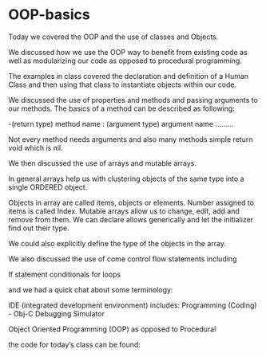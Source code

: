 # OOP-basics

Today we covered the OOP and the use of classes and Objects. 

We discussed how we use the OOP way to benefit from existing code as well as modularizing our code as opposed to procedural programming. 

The examples in class covered the declaration and definition of a Human Class and then using that class to instantiate objects within our code. 

We discussed the use of properties and methods and passing arguments to our methods. The basics of a method can be described as following:

-(return type) method name : (argument type) argument name ………

Not every method needs arguments and also many methods simple return void which is nil. 


We then discussed the use of arrays and mutable arrays. 

In general arrays help us with clustering objects of the same type into a single ORDERED object. 

Objects in array are called items, objects or elements. 
Number assigned to items is called Index.
Mutable arrays allow us to change, edit, add and remove from them. 
We can declare allows generically and let the initializer find out their type. 

We could also explicitly define the type of the objects in the array.


We also discussed the use of come control flow statements including

If statement conditionals
for loops


and we had a quick chat about some terminology:


IDE (integrated development environment) includes:
	Programming (Coding) - Obj-C
	Debugging
	Simulator


Object Oriented Programming (OOP) as opposed to Procedural

the code for today’s class can be found:

